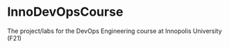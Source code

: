 # InnoDevOpsCourse
The project/labs for the DevOps Engineering course at Innopolis University (F21)
